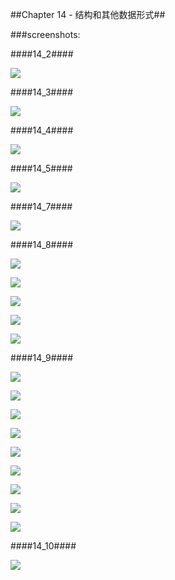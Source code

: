 ##Chapter 14 - 结构和其他数据形式##

###screenshots:

####14_2####

![](https://github.com/PytLab/C-Primer-Plus/blob/master/ch14/screenshots/14_2_out.gif)

####14_3####

![](https://github.com/PytLab/C-Primer-Plus/blob/master/ch14/screenshots/14_3_out.gif)

####14_4####

![](https://github.com/PytLab/C-Primer-Plus/blob/master/ch14/screenshots/14_4_out.gif)

####14_5####

![](https://github.com/PytLab/C-Primer-Plus/blob/master/ch14/screenshots/14_5_out.gif)

####14_7####

![](https://github.com/PytLab/C-Primer-Plus/blob/master/ch14/screenshots/14_7_out.gif)

####14_8####

![](https://github.com/PytLab/C-Primer-Plus/blob/master/ch14/screenshots/14_8_a_out.gif)

![](https://github.com/PytLab/C-Primer-Plus/blob/master/ch14/screenshots/14_8_b_out.gif)

![](https://github.com/PytLab/C-Primer-Plus/blob/master/ch14/screenshots/14_8_c_out.gif)

![](https://github.com/PytLab/C-Primer-Plus/blob/master/ch14/screenshots/14_8_d_out.gif)

![](https://github.com/PytLab/C-Primer-Plus/blob/master/ch14/screenshots/14_8_ef_out.gif)

####14_9####

![](https://github.com/PytLab/C-Primer-Plus/blob/master/ch14/screenshots/14_9_1_out.gif)

![](https://github.com/PytLab/C-Primer-Plus/blob/master/ch14/screenshots/14_9_2_out.gif)

![](https://github.com/PytLab/C-Primer-Plus/blob/master/ch14/screenshots/14_9_3_out.gif)

![](https://github.com/PytLab/C-Primer-Plus/blob/master/ch14/screenshots/14_9_4_out.gif)

![](https://github.com/PytLab/C-Primer-Plus/blob/master/ch14/screenshots/14_9_5_out.gif)

![](https://github.com/PytLab/C-Primer-Plus/blob/master/ch14/screenshots/14_9_6_out.gif)

![](https://github.com/PytLab/C-Primer-Plus/blob/master/ch14/screenshots/14_9_7_out.gif)

![](https://github.com/PytLab/C-Primer-Plus/blob/master/ch14/screenshots/14_9_8_out.gif)

![](https://github.com/PytLab/C-Primer-Plus/blob/master/ch14/screenshots/14_9_9_out.gif)

####14_10####

![](https://github.com/PytLab/C-Primer-Plus/blob/master/ch14/screenshots/14_10_out.gif)